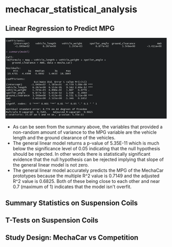 # mechacar_statistical_analysis

## Linear Regression to Predict MPG

![linear regression for mpg](Pictures/mpg_linear_regression.png)

- As can be seen from the summary above, the variables that provided a non-random amount of variance to the MPG variable are the vehicle length and the ground clearance of the vehicles.
- The general linear model returns a p-value of 5.35E-11 which is much below the significance level of 0.05 indicating that the null hypothesis should be rejected.
In other words there is statistically significant evidence that the null hypothesis can be rejected implying that slope of the general linear model is not zero.
- The general linear model accurately predicts the MPG of the MechaCar prototypes because the multiple R^2 value is 0.7149 and the adjusted R^2 value is 0.6825.
Both of these being close to each other and near 0.7 (maximum of 1) indicates that the model isn't overfit.

## Summary Statistics on Suspension Coils

## T-Tests on Suspension Coils

## Study Design: MechaCar vs Competition